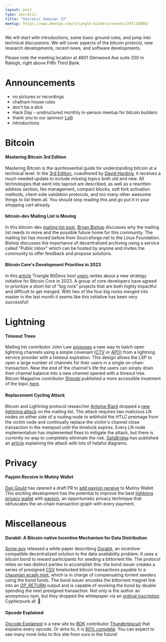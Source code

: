 ```yaml
---
layout: post
type: socratic
title: "Socratic Seminar 23"
meetup: https://www.meetup.com/triangle-bitdevs/events/297114906/
---
```


We will start with introductions, some basic ground rules, and jump into technical discussions. We will cover aspects of the bitcoin protocol, new research developments, recent news, and software developments.

Please note the meeting location at 4801 Glenwood Ave suite 200 in Raleigh, right above Fifth Third Bank.

# Announcements

- no pictures or recordings
- chatham house rules
- don't be a dick
- Hack Day - unstructured monthly in-person meetup for bitcoin builders
- thank you to our sponsor [Lolli](https://www.lolli.com/)
- introductions

# Bitcoin

#### Mastering Bitcoin 3rd Edition

Mastering Bitcoin is the quintessential guide for understanding bitcoin at a technical level. In the [3rd Edition](https://dtrt.org/posts/mb3e-announcement/), coauthored by [David Harding](https://njump.me/npub1syluunzwwmc70d85d9alzqc2jrc6pdur7xrax2vqpfxas6tljavsa46ksu), it receives a much needed update to include missing topics both old and new. All technologies that went into taproot are described, as well as a rewritten address section, fee management, compact blocks, soft fork activation methods, client-side validation protocols, and too many other awesome things to list them all. You should stop reading this and go put it in your shopping cart already.

#### bitcoin-dev Mailing List is Moving

In this bitcoin-dev [mailing list post](https://lists.linuxfoundation.org/pipermail/bitcoin-dev/2023-November/022134.html), [Bryan Bishop](https://twitter.com/kanzure) discusses why the mailing list needs to move and the possible future home for this community. The mailing list has moved before from Sourceforge.net to the Linux Foundation. Bishop discusses the importance of decentralized archiving using a service called "Public Inbox" which can be hosted by anyone and invites the community to offer feedback and propose solutions.

#### Bitcoin Core's Development Priorities in 2023

In this [article](https://yakihonne.com/article/naddr1qq24zd24x9xhqkpnt98rxdr4ge8ns533xcer2q3q6vzjeglr653mrmyqvu0trwaq29az753wr9th3hyrm5p63kz2zu8qxpqqqp65wzxcszp) Triangle BitDevs host [vnprc](https://njump.me/npub16vzjeglr653mrmyqvu0trwaq29az753wr9th3hyrm5p63kz2zu8qzumhgd) writes about a new strategy initiative for Bitcoin Core in 2023. A group of core developers have agreed to prioritize a short list of "big rock" projects that are both highly impactful and difficult to get merged. With two of the four big rocks merged into master in the last month it seems like this initiative has been very successful!

# Lightning

#### Timeout Trees

Mailing list contributor John Law [proposes](https://lists.linuxfoundation.org/pipermail/lightning-dev/2023-September/004092.html) a new way to batch open lightning channels using a simple covenant ([CTV](https://bitcoinops.org/en/topics/op_checktemplateverify/) or [APO](https://bitcoinops.org/en/topics/sighash_anyprevout/)) from a lightning service provider with a timeout expiration. This design allows the LSP to open a large number of channels for their users in a single on-chain transaction. Near the end of the channel's life the users can simply drain their channel balance into a new channel opened with a timeout tree. Bitcoin Magazine contributor [Shinobi](https://bitcoinmagazine.com/authors/shinobi) published a more accessible treatment of the topic [here](https://bitcoinmagazine.com/technical/timeout-trees-a-solution-to-scaling-lightning-network-lsps).

#### Replacement Cycling Attack

Bitcoin and Lightning protocol researcher [Antoine Riard](https://github.com/ariard) dropped a [new lightning attack](https://lists.linuxfoundation.org/pipermail/bitcoin-dev/2023-October/021999.html) on the mailing list. The attack requires two malicious LN nodes on either side of a routing node to withhold the HTLC preimage from the victim node and continually replace the victim's channel close transaction in the mempool until the timelock expires. Every LN node implementation has implemented fixes to mitigate the attack, but there is currently no way to completely eliminate the risk. [SatsBridge](https://twitter.com/satsbridge) has published an [article](https://medium.com/@satsbridge/lightning-replacement-cycling-attack-explained-45636e41bc6f) explaining the attack with lots of helpful diagrams.

# Privacy

#### Payjoin Receive in Mutiny Wallet

[Dan Gould](https://bitgould.com/) has opened a draft PR to [add payjoin receive](https://github.com/MutinyWallet/mutiny-node/pull/820) to Mutiny Wallet. This exciting development has the potential to improve the best [lightning privacy wallet](https://www.mutinywallet.com/) with [payjoin](https://bitcoinops.org/en/topics/payjoin/), an opportunistic privacy technique that obfuscates the on-chain transaction graph with every payment.

# Miscellaneous

#### Durabit: A Bitcoin-native Incentive Mechanism for Data Distribution

[Some guy](mailto:someguy@durabit.org) released a white paper describing [Durabit](https://github.com/4de67a207019fd4d855ef0a188b4519c/Durabit/blob/main/Durabit%20-%20A%20Bitcoin-native%20Incentive%20Mechanism%20for%20Data%20Distribution.pdf), an incentive-compatible decentralized solution to the data availability problem. It uses a bitcoin bond to reward participants for seeding a bittorrent file. The protocol relies on two distinct parties to accomplish this: the bond issuer creates a series of presigned [CSV](https://bitcoin.stackexchange.com/questions/38845/what-does-op-checksequenceverify-op-csv-do) timelocked bitcoin transactions payable to a [chaumian ecash mint](https://thebitcoinmanual.com/articles/chaumian-ecash-bitcoin/), which is in charge of compensating torrent seeders using the bond funds. The bond issuer encodes the bittorrent magnet link into an [OP_RETURN](https://opcodeexplained.com/opcodes/OP_RETURN.html) output and is capable of revoking the bond by double spending the next presigned transaction. Not only is the author an anonymous nym, but they dropped the whitepaper via an [ordinal inscription](https://ordinals.com/content/1e64e8a28ffec452661fa9a864454931806d35fec302ba2dcd42a900b6ca46c9i0). Cypherpunk af. 🤘

#### Opcode Explained

[Opcode Explained](https://opcodeexplained.com/) is a new site by [BDK](https://bitcoindevkit.org/) contributor [Thunderbiscuit](https://github.com/thunderbiscuit) that explains every opcode. Or aims to, it is [80% complete](https://njump.me/nevent1qqsqky6c2wlhcqvffkzdxxgleecpajtkhcuzgw88g3t0q3f442rmt3spzpmhxue69uhkumewwd68ytnrwghszxthwden5te0wfjkccte9eekummjwsh8xmmrd9skctcpz4mhxue69uhhyetvv9ujuerpd46hxtnfduhsz8thwden5te0dehhxarj9e3xjarrda5kuetj9eek7cmfv9kz7qg4waehxw309aex2mrp0yhxummnw3ezucn89uq32amnwvaz7tmwdaehgu3wdau8gu3wv3jhvtcpremhxue69uhkummnw3ez6ur4vgh8wetvd3hhyer9wghxuet59uq3qamnwvaz7tmwdaehgu3wd4hk6tcppemhxue69uhkummn9ekx7mp0qyv8wumn8ghj7mn0wd68ytnxd46zuamf0ghxy6t69u0n72hj). You can expect to see many more links to this site from ours in the future!
